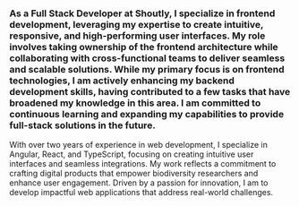 ### As a Full Stack Developer at Shoutly, I specialize in frontend development, leveraging my expertise to create intuitive, responsive, and high-performing user interfaces. My role involves taking ownership of the frontend architecture while collaborating with cross-functional teams to deliver seamless and scalable solutions. While my primary focus is on frontend technologies, I am actively enhancing my backend development skills, having contributed to a few tasks that have broadened my knowledge in this area. I am committed to continuous learning and expanding my capabilities to provide full-stack solutions in the future. 

With over two years of experience in web development, I specialize in Angular, React, and TypeScript, focusing on creating intuitive user interfaces and seamless integrations. My work reflects a commitment to crafting digital products that empower biodiversity researchers and enhance user engagement. Driven by a passion for innovation, I am to develop impactful web applications that address real-world challenges.

<!--
**Mustafina1990/Mustafina1990** is a ✨ _special_ ✨ repository because its `README.md` (this file) appears on your GitHub profile.

Here are some ideas to get you started:

- 🔭 I’m currently working on ...
- 🌱 I’m currently learning ...
- 👯 I’m looking to collaborate on ...
- 🤔 I’m looking for help with ...
- 💬 Ask me about ...
- 📫 How to reach me: ...
- 😄 Pronouns: ...
- ⚡ Fun fact: ...
-->
